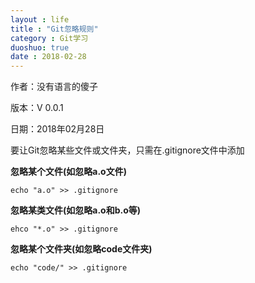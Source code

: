 ```yaml
---
layout : life
title : "Git忽略规则"
category : Git学习
duoshuo: true
date : 2018-02-28
---
```


作者：没有语言的傻子

版本：V 0.0.1

日期：2018年02月28日
        
<!-- more -->


要让Git忽略某些文件或文件夹，只需在.gitignore文件中添加

**忽略某个文件(如忽略a.o文件)**
```
echo "a.o" >> .gitignore
```
**忽略某类文件(如忽略a.o和b.o等)**
```
ehco "*.o" >> .gitignore
```
**忽略某个文件夹(如忽略code文件夹)**
```
echo "code/" >> .gitignore
```
